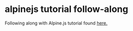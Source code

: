 alpinejs tutorial follow-along
==============================

Following along with Alpine.js tutorial found  [here.](https://blog.logrocket.com/getting-started-with-alpine-js/)
